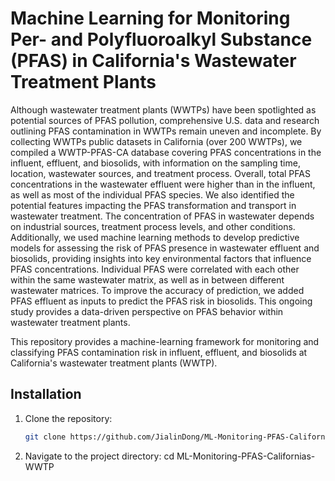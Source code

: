 # Machine Learning for Monitoring Per- and Polyfluoroalkyl Substance (PFAS) in California's Wastewater Treatment Plants

Although wastewater treatment plants (WWTPs) have been spotlighted as potential sources of PFAS pollution, comprehensive U.S. data and research outlining PFAS contamination in WWTPs remain uneven and incomplete. By collecting WWTPs public datasets in California (over 200 WWTPs), we compiled a WWTP-PFAS-CA database covering PFAS concentrations in the influent, effluent, and biosolids, with information on the sampling time, location, wastewater sources, and treatment process. Overall, total PFAS concentrations in the wastewater effluent were higher than in the influent, as well as most of the individual PFAS species. We also identified the potential features impacting the PFAS transformation and transport in wastewater treatment. The concentration of PFAS in wastewater depends on industrial sources, treatment process levels, and other conditions. Additionally, we used machine learning methods to develop predictive models for assessing the risk of PFAS presence in wastewater effluent and biosolids, providing insights into key environmental factors that influence PFAS concentrations. Individual PFAS were correlated with each other within the same wastewater matrix, as well as in between different wastewater matrices. To improve the accuracy of prediction, we added PFAS effluent as inputs to predict the PFAS risk in biosolids. This ongoing study provides a data-driven perspective on PFAS behavior within wastewater treatment plants.

This repository provides a machine-learning framework for monitoring and classifying PFAS contamination risk in influent, effluent, and biosolids at California's wastewater treatment plants (WWTP).

## Installation

1. Clone the repository:
   ```bash
   git clone https://github.com/JialinDong/ML-Monitoring-PFAS-Californias-WWTP.git

2. Navigate to the project directory:
   cd ML-Monitoring-PFAS-Californias-WWTP


